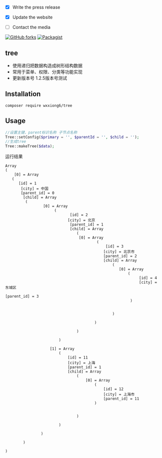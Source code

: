 - [x] Write the press release
- [X] Update the website
- [ ] Contact the media


[![GitHub forks](https://img.shields.io/github/forks/wxxiong6/tree.svg)](https://github.com/wxxiong6/tree/network)
[![Packagist](https://img.shields.io/packagist/v/wxxiong6/tree.svg?style=plastic)]()

## tree
- 使用递归把数据构造成树形结构数据
- 常用于菜单、权限、分类等功能实现
- 更新版本号 1.2.5版本号测试
  
## Installation
```shell
composer require wxxiong6/tree
```


## Usage
```PHP
//设置主键、parent标识名称 子节点名称
Tree::setConfig($primary = '', $parentId = '', $child = '');
//生成tree
Tree::makeTree($data);
```

运行结果

``` 
Array
(
    [0] = Array
   (
      [id] = 1
       [city] = 中国
       [parent_id] = 0
        [child] = Array
         (
                 [0] = Array
                      (
                             [id] = 2
                            [city] = 北京
                             [parent_id] = 1
                             [child] = Array
                                (
                                 [0] = Array
                                         (
                                             [id] = 3
                                            [city] = 北京市
                                            [parent_id] = 2
                                            [child] = Array
                                                (
                                                   [0] = Array
                                                       (
                                                            [id] = 4
                                                            [city] = 东城区
                                                            [parent_id] = 3
                                                        )

                                                   
                                                )

                                        )

                                )

                        )

                    [1] = Array
                        (
                            [id] = 11
                            [city] = 上海
                            [parent_id] = 1
                            [child] = Array
                                (
                                    [0] = Array
                                        (
                                            [id] = 12
                                            [city] = 上海市
                                            [parent_id] = 11
                                        )


                                )

                        )

                )

        )

)
```
